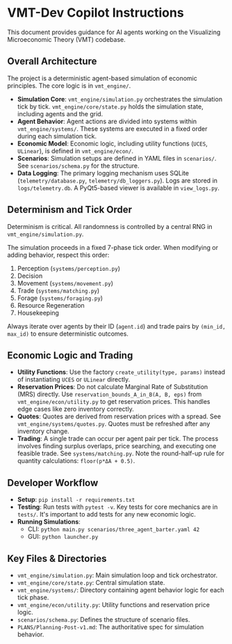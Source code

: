 # VMT-Dev Copilot Instructions

This document provides guidance for AI agents working on the Visualizing Microeconomic Theory (VMT) codebase.

## Overall Architecture

The project is a deterministic agent-based simulation of economic principles. The core logic is in `vmt_engine/`.

-   **Simulation Core**: `vmt_engine/simulation.py` orchestrates the simulation tick by tick. `vmt_engine/core/state.py` holds the simulation state, including agents and the grid.
-   **Agent Behavior**: Agent actions are divided into systems within `vmt_engine/systems/`. These systems are executed in a fixed order during each simulation tick.
-   **Economic Model**: Economic logic, including utility functions (`UCES`, `ULinear`), is defined in `vmt_engine/econ/`.
-   **Scenarios**: Simulation setups are defined in YAML files in `scenarios/`. See `scenarios/schema.py` for the structure.
-   **Data Logging**: The primary logging mechanism uses SQLite (`telemetry/database.py`, `telemetry/db_loggers.py`). Logs are stored in `logs/telemetry.db`. A PyQt5-based viewer is available in `view_logs.py`.

## Determinism and Tick Order

Determinism is critical. All randomness is controlled by a central RNG in `vmt_engine/simulation.py`.

The simulation proceeds in a fixed 7-phase tick order. When modifying or adding behavior, respect this order:
1.  Perception (`systems/perception.py`)
2.  Decision
3.  Movement (`systems/movement.py`)
4.  Trade (`systems/matching.py`)
5.  Forage (`systems/foraging.py`)
6.  Resource Regeneration
7.  Housekeeping

Always iterate over agents by their ID (`agent.id`) and trade pairs by `(min_id, max_id)` to ensure deterministic outcomes.

## Economic Logic and Trading

-   **Utility Functions**: Use the factory `create_utility(type, params)` instead of instantiating `UCES` or `ULinear` directly.
-   **Reservation Prices**: Do not calculate Marginal Rate of Substitution (MRS) directly. Use `reservation_bounds_A_in_B(A, B, eps)` from `vmt_engine/econ/utility.py` to get reservation prices. This handles edge cases like zero inventory correctly.
-   **Quotes**: Quotes are derived from reservation prices with a spread. See `vmt_engine/systems/quotes.py`. Quotes must be refreshed after any inventory change.
-   **Trading**: A single trade can occur per agent pair per tick. The process involves finding surplus overlaps, price searching, and executing one feasible trade. See `systems/matching.py`. Note the round-half-up rule for quantity calculations: `floor(p*ΔA + 0.5)`.

## Developer Workflow

-   **Setup**: `pip install -r requirements.txt`
-   **Testing**: Run tests with `pytest -v`. Key tests for core mechanics are in `tests/`. It's important to add tests for any new economic logic.
-   **Running Simulations**:
    -   CLI: `python main.py scenarios/three_agent_barter.yaml 42`
    -   GUI: `python launcher.py`

## Key Files & Directories

-   `vmt_engine/simulation.py`: Main simulation loop and tick orchestrator.
-   `vmt_engine/core/state.py`: Central simulation state.
-   `vmt_engine/systems/`: Directory containing agent behavior logic for each tick phase.
-   `vmt_engine/econ/utility.py`: Utility functions and reservation price logic.
-   `scenarios/schema.py`: Defines the structure of scenario files.
-   `PLANS/Planning-Post-v1.md`: The authoritative spec for simulation behavior.
